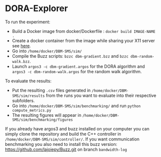 # DORA-Explorer

To run the experiment:
- Build a Docker image from docker/Dockerfile : `docker build IMAGE-NAME .`
- Create a docker container from the image while sharing your X11 server see [here](https://github.com/lajoiepy/argos3_docker_example/blob/master/README.md).
- Go into `/home/docker/DBM-SMS/sim/`
- Compile the Buzz scripts: `bzzc dbm-gradient.bzz` and `bzzc dbm-random-walk.bzz`.
- Launch `argos3 -c dbm-gradient.argos` for the DORA algorithm and `argos3 -c dbm-random-walk.argos` for the random walk algorithm.

To evaluate the results:
- Put the resulting `.csv` files generated in `/home/docker/DBM-SMS/sim/results` from the runs you want to evaluate into their respective subfolders.
- Go into `/home/docker/DBM-SMS/sim/benchmarking/` and run `python compute_metrics.py`
- The resulting figures will appear in `/home/docker/DBM-SMS/sim/benchmarking/figures`

If you already have argos3 and buzz installed on your computer you can simply clone the repository and build the C++ controller in `/home/docker/DBM-SMS/sim/controller/`.
If you want communication benchmarking you also need to install this buzz version: https://github.com/lajoiepy/Buzz.git on branch `bandwidth-log`
